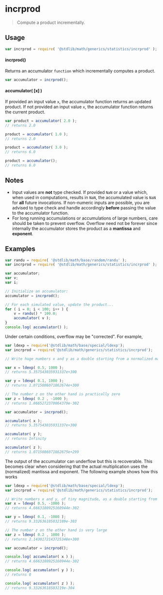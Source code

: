 # incrprod

> Compute a product incrementally.


<section class="usage">

## Usage

``` javascript
var incrprod = require( '@stdlib/math/generics/statistics/incrprod' );
```

#### incrprod()

Returns an accumulator `function` which incrementally computes a product.

``` javascript
var accumulator = incrprod();
```

#### accumulator( \[x\] )

If provided an input value `x`, the accumulator function returns an updated product. If not provided an input value `x`, the accumulator function returns the current product.

``` javascript
var product = accumulator( 2.0 );
// returns 2.0

product = accumulator( 1.0 );
// returns 2.0

product = accumulator( 3.0 );
// returns 6.0

product = accumulator();
// returns 6.0
```

</section>

<!-- /.usage -->


<section class="notes">

## Notes

* Input values are __not__ type checked. If provided `NaN` or a value which, when used in computations, results in `NaN`, the accumulated value is `NaN` for __all__ future invocations. If non-numeric inputs are possible, you are advised to type check and handle accordingly __before__ passing the value to the accumulator function.
* For long running accumulations or accumulations of large numbers, care should be taken to prevent overflow. Overflow need not be forever since internally the accumulator stores the product as a __mantissa__ and __exponent__.


</section>

<!-- /.notes -->


<section class="examples">

## Examples


``` javascript
var randu = require( '@stdlib/math/base/random/randu' );
var incrprod = require( '@stdlib/math/generics/statistics/incrprod' );

var accumulator;
var v;
var i;

// Initialize an accumulator:
accumulator = incrprod();

// For each simulated value, update the product...
for ( i = 0; i < 100; i++ ) {
    v = randu() * 100.0;
    accumulator( v );
}
console.log( accumulator() );
```

Under certain conditions, overflow may be "corrected". For example,

``` javascript
var ldexp = require('@stdlib/math/base/special/ldexp');
var incrprod = require('@stdlib/math/generics/statistics/incrprod');

// Write huge numbers x and y as a double starting from a normalized mantissa and big exponent

var x = ldexp( 0.5, 1000 );
// returns 5.357543035931337e+300

var y = ldexp( 0.1, 1000 );
// returns 1.0715086071862674e+300

// The number z on the other hand is practically zero
var z = ldexp( 0.2 , -1000 );
// returns 1.8665272370064379e-302

var accumulator = incrprod();

accumulator( x );
// returns 5.357543035931337e+300

accumulator( y );
// returns Infinity

accumulator( z );
// returns 1.0715086071862675e+299
```

The output of the accumulator can underflow but this is recoverable. This becomes clear when considering that the actual multiplication uses the (normalized) mantissa and exponent. The following example shows how this works

```javascript
var ldexp = require('@stdlib/math/base/special/ldexp');
var incrprod = require('@stdlib/math/generics/statistics/incrprod');

// Write numbers x and y, of tiny magnitude, as a double starting from a normalized mantissa and very negative exponent
var x = ldexp( 0.5, -1000 );
// returns 4.6663180925160944e-302

var y = ldexp( 0.1, -1000 );
// returns 9.332636185032189e-303

// The number z on the other hand is very large
var z = ldexp( 0.2 , 1000 );
// returns 2.1430172143725348e+300

var accumulator = incrprod();

console.log( accumulator( x ) );
// returns 4.6663180925160944e-302

console.log( accumulator( y ) );
// returns 0

console.log( accumulator( z ) );
// returns 9.33263618503219e-304
```

</section>

<!-- /.examples -->

<section class="links">

</section>

<!-- /.links -->
